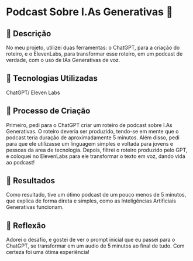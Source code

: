 # Podcast Sobre I.As Generativas 🤖

## 📒 Descrição
No meu projeto, utilizei duas ferramentas: o ChatGPT, para a criação do roteiro, e o ElevenLabs, para transformar esse roteiro, em um podcast de verdade, com o uso de IAs Generativas de voz.

## 🤖 Tecnologias Utilizadas
ChatGPT/
Eleven Labs 
## 🧐 Processo de Criação
Primeiro, pedi para o ChatGPT criar um roteiro de podcast sobre I.As Generativas. O roteiro deveria ser produzido, tendo-se em mente que o podcast teria duração de aproximadamente 5 minutos. Além disso, pedi para que ele utilizasse um linguagem simples e voltada para jovens e pessoas da area de tecnologia. Depois, filtrei o roteiro produzido pelo GPT, e coloquei no ElevenLabs para ele transformar o texto em voz, dando vida ao podcast!

## 🚀 Resultados
Como resultado, tive um ótimo podcast de um pouco menos de 5 minutos, que explica de forma direta e simples, como as Inteligências Artificiais Generativas funcionam.

## 💭 Reflexão
Adorei o desafio, e gostei de ver o prompt inicial que eu passei para o ChatGPT, se transformar em um audio de 5 minutos ao final de tudo. Com certeza foi uma ótima experiência! 




